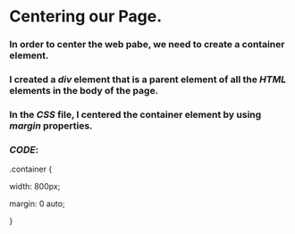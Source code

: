 # Centering our Page.

### In order to center the web pabe, we need to create a container element.

### I created a _div_ element that is a parent element of all the _HTML_ elements in the body of the page.

### In the _CSS_ file, I centered the container element by using _margin_ properties.

### **_CODE_**:

.container {

width: 800px;

margin: 0 auto;

}
